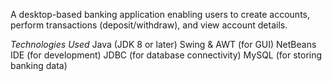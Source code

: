 A desktop-based banking application enabling users
to create accounts, perform transactions (deposit/withdraw), and view account details. 
 
*Technologies Used*
Java (JDK 8 or later)
Swing & AWT (for GUI)
NetBeans IDE (for development)
JDBC (for database connectivity)
MySQL (for storing banking data)
